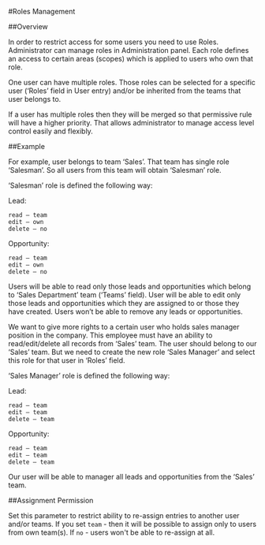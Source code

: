 #Roles Management

##Overview

In order to restrict access for some users you need to use Roles. Administrator can manage roles in Administration panel. Each role defines an access to certain areas (scopes) which is applied to users who own that role.

One user can have multiple roles. Those roles can be selected for a specific user (‘Roles’ field in User entry) and/or be inherited from the teams that user belongs to.

If a user has multiple roles then they will be merged so that permissive rule will have a higher priority. That allows administrator to manage access level control easily and flexibly.

##Example

For example, user belongs to team ‘Sales’. That team has single role ‘Salesman’. So all users from this team will obtain ‘Salesman’ role.

‘Salesman’ role is defined the following way:

Lead:
```
read – team
edit – own
delete – no
```

Opportunity:
```
read – team
edit – own
delete – no
```

Users will be able to read only those leads and opportunities which belong to ‘Sales Department’ team (‘Teams’ field).
User will be able to edit only those leads and opportunities which they are assigned to or those they have created.
Users won’t be able to remove any leads or opportunities.

We want to give more rights to a certain user who holds sales manager position in the company. This employee must have an ability to read/edit/delete all records from ‘Sales’ team. The user should belong to our ‘Sales’ team. But we need to create the new role ‘Sales Manager’ and select this role for that user in ‘Roles’ field.

‘Sales Manager’ role is defined the following way:

Lead:
```
read – team
edit – team
delete – team
```

Opportunity:
```
read – team
edit – team
delete – team
```

Our user will be able to manager all leads and opportunities from the ‘Sales’ team.

##Assignment Permission

Set this parameter to restrict ability to re-assign entries to another user and/or teams. If you set `team` - then it will be possible to assign only to users from own team(s). If `no` - users won't be able to re-assign at all.
